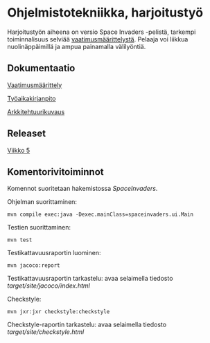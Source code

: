 # Ohjelmistotekniikka, harjoitustyö

Harjoitustyön aiheena on versio Space Invaders -pelistä, tarkempi toiminnalisuus selviää [vaatimusmäärittelystä](dokumentaatio/vaatimusmaarittely.md). Pelaaja voi liikkua nuolinäppäimillä ja ampua painamalla välilyöntiä.

## Dokumentaatio

[Vaatimusmäärittely](dokumentaatio/vaatimusmaarittely.md)

[Työaikakirjanpito](dokumentaatio/tuntikirjanpito.md)

[Arkkitehtuurikuvaus](dokumentaatio/arkkitehtuuri.md)

## Releaset

[Viikko 5](https://github.com/behindthegroove/ot-harjoitustyo-s20/releases/tag/viikko5)

## Komentorivitoiminnot

Komennot suoritetaan hakemistossa _SpaceInvaders_.

Ohjelman suorittaminen:

```
mvn compile exec:java -Dexec.mainClass=spaceinvaders.ui.Main
```

Testien suorittaminen:

```
mvn test
```

Testikattavuusraportin luominen:

```
mvn jacoco:report
```

Testikattavuusraportin tarkastelu: avaa selaimella tiedosto _target/site/jacoco/index.html_

Checkstyle:
```
mvn jxr:jxr checkstyle:checkstyle
```
Checkstyle-raportin tarkastelu: avaa selaimella tiedosto _target/site/checkstyle.html_
